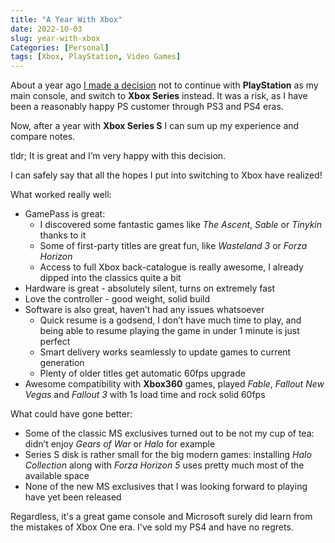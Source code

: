 ```yaml
---
title: "A Year With Xbox"
date: 2022-10-03
slug: year-with-xbox
Categories: [Personal]
tags: [Xbox, PlayStation, Video Games]
---
```


About a year ago [I made a decision](/post/2021/08/07/why-xbox) not to continue with **PlayStation** as my main console, and switch to **Xbox Series** instead. It was a risk, as I have been a reasonably happy PS customer through PS3 and PS4 eras.

Now, after a year with **Xbox Series S** I can sum up my experience and compare notes.

tldr; It is great and I’m very happy with this decision.

I can safely say that all the hopes I put into switching to Xbox have realized!

What worked really well:

* GamePass is great:
   - I discovered some fantastic games like *The Ascent*, *Sable* or *Tinykin* thanks to it
   - Some of first-party titles are great fun, like *Wasteland 3* or *Forza Horizon*
   - Access to full Xbox back-catalogue is really awesome, I already dipped into the classics quite a bit
* Hardware is great - absolutely silent, turns on extremely fast
* Love the controller - good weight, solid build
* Software is also great, haven’t had any issues whatsoever
    - Quick resume is a godsend, I don’t have much time to play, and being able to resume playing the game in under 1 minute is just perfect
    - Smart delivery works seamlessly to update games to current generation
    - Plenty of older titles get automatic 60fps upgrade
* Awesome compatibility with **Xbox360** games, played *Fable*, *Fallout New Vegas* and *Fallout 3* with 1s load time and rock solid 60fps

What could have gone better:

* Some of the classic MS exclusives turned out to be not my cup of tea: didn’t enjoy *Gears of War* or *Halo* for example
* Series S disk is rather small for the big modern games: installing *Halo Collection* along with *Forza Horizon 5* uses pretty much most of the available space
* None of the new MS exclusives that I was looking forward to playing have yet been released

Regardless, it's a great game console and Microsoft surely did learn from the mistakes of Xbox One era. I've sold my PS4 and have no regrets.

